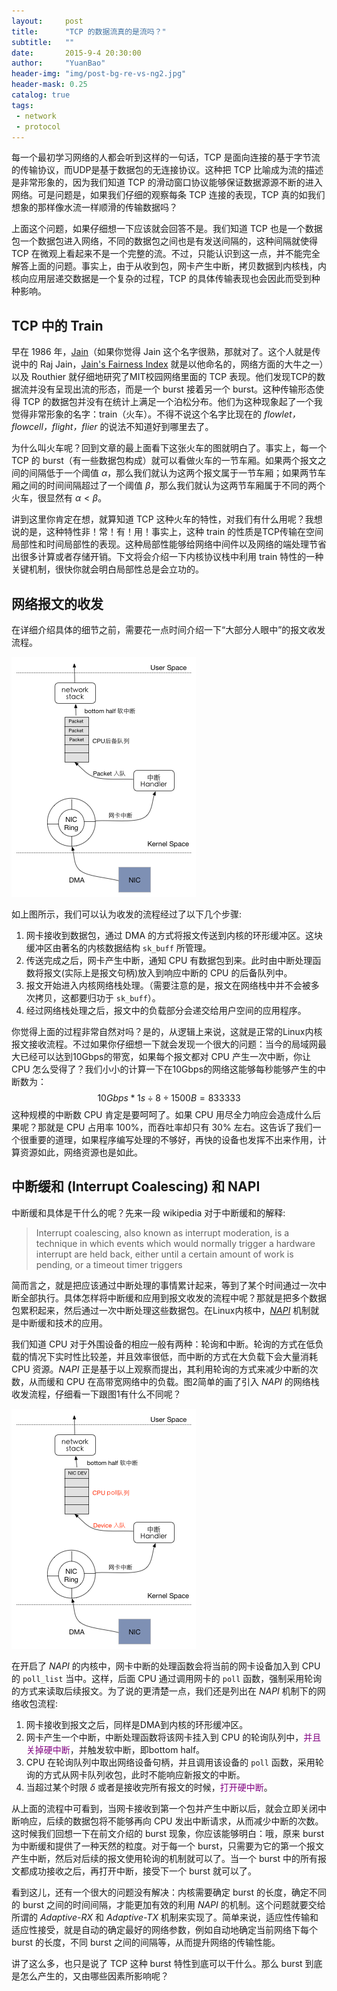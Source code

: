 ```yaml
---
layout:     post
title:      "TCP 的数据流真的是流吗？"
subtitle:   ""
date:       2015-9-4 20:30:00
author:     "YuanBao"
header-img: "img/post-bg-re-vs-ng2.jpg"
header-mask: 0.25
catalog: true
tags:
 - network
 - protocol
---
```


每一个最初学习网络的人都会听到这样的一句话，TCP 是面向连接的基于字节流的传输协议，而UDP是基于数据包的无连接协议。这种把 TCP 比喻成为流的描述是非常形象的，因为我们知道 TCP 的滑动窗口协议能够保证数据源源不断的进入网络。可是问题是，如果我们仔细的观察每条 TCP 连接的表现，TCP 真的如我们想象的那样像水流一样顺滑的传输数据吗？

上面这个问题，如果仔细想一下应该就会回答不是。我们知道 TCP 也是一个数据包一个数据包进入网络，不同的数据包之间也是有发送间隔的，这种间隔就使得 TCP 在微观上看起来不是一个完整的流。不过，只能认识到这一点，并不能完全解答上面的问题。事实上，由于从收到包，网卡产生中断，拷贝数据到内核栈，内核向应用层递交数据是一个复杂的过程，TCP 的具体传输表现也会因此而受到种种影响。

## TCP 中的 Train

早在 1986 年，[Jain](http://www.cs.wustl.edu/~jain/)（如果你觉得 Jain 这个名字很熟，那就对了。这个人就是传说中的 Raj Jain，[Jain's Fairness Index](https://en.wikipedia.org/wiki/Fairness_measure) 就是以他命名的，网络方面的大牛之一）以及 Routhier 就仔细地研究了MIT校园网络里面的 TCP 表现。他们发现TCP的数据流并没有呈现出流的形态，而是一个 burst 接着另一个 burst。这种传输形态使得 TCP 的数据包并没有在统计上满足一个泊松分布。他们为这种现象起了一个我觉得非常形象的名字：train（火车）。不得不说这个名字比现在的 *flowlet，flowcell，flight，flier* 的说法不知道好到哪里去了。

为什么叫火车呢？回到文章的最上面看下这张火车的图就明白了。事实上，每一个 TCP 的 burst（有一些数据包构成）就可以看做火车的一节车厢。如果两个报文之间的间隔低于一个阈值 $\alpha$，那么我们就认为这两个报文属于一节车厢；如果两节车厢之间的时间间隔超过了一个阈值 $\beta$，那么我们就认为这两节车厢属于不同的两个火车，很显然有 $\alpha < \beta$。

讲到这里你肯定在想，就算知道 TCP 这种火车的特性，对我们有什么用呢？我想说的是，这种特性非！常！有！用！事实上，这种 train 的性质是TCP传输在空间局部性和时间局部性的表现。这种局部性能够给网络中间件以及网络的端处理节省出很多计算或者存储开销。下文将会介绍一下内核协议栈中利用 train 特性的一种关键机制，很快你就会明白局部性总是会立功的。

## 网络报文的收发

在详细介绍具体的细节之前，需要花一点时间介绍一下“大部分人眼中”的报文收发流程。

![图1:报文接收流程](/img/PacketRx.png)

如上图所示，我们可以认为收发的流程经过了以下几个步骤:

1. 网卡接收到数据包，通过 DMA 的方式将报文传送到内核的环形缓冲区。这块缓冲区由著名的内核数据结构 `sk_buff` 所管理。
2. 传送完成之后，网卡产生中断，通知 CPU 有数据包到来。此时由中断处理函数将报文(实际上是报文句柄)放入到响应中断的 CPU 的后备队列中。
3. 报文开始进入内核网络栈处理。（需要注意的是，报文在网络栈中并不会被多次拷贝，这都要归功于 `sk_buff`）。
4. 经过网络栈处理之后，报文中的负载部分会递交给用户空间的应用程序。

你觉得上面的过程非常自然对吗？是的，从逻辑上来说，这就是正常的Linux内核报文接收流程。不过如果你仔细想一下就会发现一个很大的问题：当今的局域网最大已经可以达到10Gbps的带宽，如果每个报文都对 CPU 产生一次中断，你让 CPU 怎么受得了？我们小小的计算一下在10Gbps的网络这能够每秒能够产生的中断数为：
$$ 10Gbps * 1s \div 8 \div 1500B = 833333$$
这种规模的中断数 CPU 肯定是要呵呵了。如果 CPU 用尽全力响应会造成什么后果呢？那就是 CPU 占用率 100%，而吞吐率却只有 30% 左右。这告诉了我们一个很重要的道理，如果程序编写处理的不够好，再快的设备也发挥不出来作用，计算资源如此，网络资源也是如此。

## 中断缓和 (Interrupt Coalescing) 和 NAPI

中断缓和具体是干什么的呢？先来一段 wikipedia 对于中断缓和的解释:

> Interrupt coalescing, also known as interrupt moderation, is a technique in which events which would normally trigger a hardware interrupt are held back, either until a certain amount of work is pending, or a timeout timer triggers

简而言之，就是把应该通过中断处理的事情累计起来，等到了某个时间通过一次中断全部执行。具体怎样将中断缓和应用到报文收发的流程中呢？那就是把多个数据包累积起来，然后通过一次中断处理这些数据包。在Linux内核中，[*NAPI*](https://en.wikipedia.org/wiki/New_API) 机制就是中断缓和技术的应用。

我们知道 CPU 对于外围设备的相应一般有两种：轮询和中断。轮询的方式在低负载的情况下实时性比较差，并且效率很低，而中断的方式在大负载下会大量消耗 CPU 资源。*NAPI* 正是基于以上观察而提出，其利用轮询的方式来减少中断的次数，从而缓和 CPU 在高带宽网络中的负载。图2简单的画了引入 *NAPI* 的网络栈收发流程，仔细看一下跟图1有什么不同呢？

![图1:报文接收流程](/img/PacketRx2.png)

在开启了 *NAPI* 的内核中，网卡中断的处理函数会将当前的网卡设备加入到 CPU 的 `poll_list` 当中。这样，后面 CPU 通过调用网卡的 `poll` 函数，强制采用轮询的方式来读取后续报文。为了说的更清楚一点，我们还是列出在 *NAPI* 机制下的网络收包流程:

1. 网卡接收到报文之后，同样是DMA到内核的环形缓冲区。
2. 网卡产生一个中断，中断处理函数将该网卡挂入到 CPU 的轮询队列中，<font color="purple">并且关掉硬中断</font>，并触发软中断，即bottom half。
3. CPU 在轮询队列中取出网络设备句柄，并且调用该设备的 `poll` 函数，采用轮询的方式从网卡队列收包，此时不能响应新报文的中断。
4. 当超过某个时限 $\delta$ 或者是接收完所有报文的时候，<font color="purple">打开硬中断</font>。

从上面的流程中可看到，当网卡接收到第一个包并产生中断以后，就会立即关闭中断响应，后续的数据包将不能够再向 CPU 发出中断请求，从而减少中断的次数。这时候我们回想一下在前文介绍的 burst 现象，你应该能够明白：哦，原来 burst 为中断缓和提供了一种天然的粒度。对于每一个 burst，只需要为它的第一个报文产生中断，然后对后续的报文使用轮询的机制就可以了。当一个 burst 中的所有报文都成功接收之后，再打开中断，接受下一个 burst 就可以了。

看到这儿，还有一个很大的问题没有解决：内核需要确定 burst 的长度，确定不同的 burst 之间的时间间隔，才能更加有效的利用 *NAPI* 的机制。这个问题就要交给所谓的 *Adaptive-RX* 和 *Adaptive-TX* 机制来实现了。简单来说，适应性传输和适应性接受，就是自动的确定最好的网络参数，例如自动地确定当前网络下每个 burst 的长度，不同 burst 之间的间隔等，从而提升网络的传输性能。

讲了这么多，也只是说了 TCP 这种 burst 特性到底可以干什么。那么 burst 到底是怎么产生的，又由哪些因素所影响呢？

